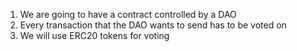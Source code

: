 1. We are going to have a contract controlled by a DAO
2. Every transaction that the DAO wants to send has to be voted on
3. We will use ERC20 tokens for voting